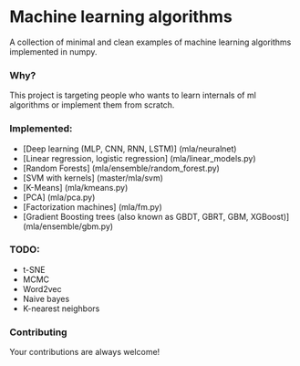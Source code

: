 # Machine learning algorithms 
A collection of minimal and clean examples of machine learning algorithms implemented in numpy.

### Why?
 This project is targeting people who wants to learn internals of ml algorithms or implement them from scratch.  

### Implemented: 
* [Deep learning (MLP, CNN, RNN, LSTM)] (mla/neuralnet)
* [Linear regression, logistic regression] (mla/linear_models.py)
* [Random Forests] (mla/ensemble/random_forest.py)
* [SVM with kernels] (master/mla/svm)
* [K-Means] (mla/kmeans.py)
* [PCA] (mla/pca.py)
* [Factorization machines] (mla/fm.py)
* [Gradient Boosting trees (also known as GBDT, GBRT, GBM, XGBoost)] (mla/ensemble/gbm.py)


### TODO:
* t-SNE
* MCMC
* Word2vec
* Naive bayes 
* K-nearest neighbors


### Contributing
Your contributions are always welcome!
